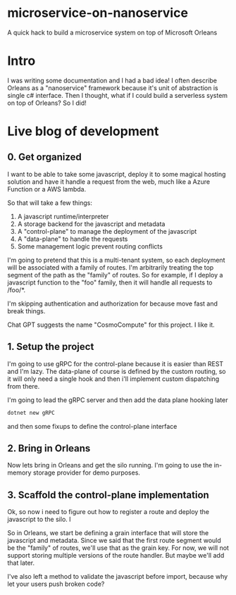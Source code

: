 # microservice-on-nanoservice
A quick hack to build a microservice system on top of Microsoft Orleans 

# Intro

I was writing some documentation and I had a bad idea! I often describe Orleans as a "nanoservice" framework because it's unit of abstraction is single c# interface.
Then I thought, what if I could build a serverless system on top of Orleans? So I did!

# Live blog of development

## 0. Get organized
I want to be able to take some javascript, deploy it to some magical hosting solution and have it handle a request
from the web, much like a Azure Function or a AWS lambda.

So that will take a few things:

1. A javascript runtime/interpreter
2. A storage backend for the javascript and metadata
3. A "control-plane" to manage the deployment of the javascript
4. A "data-plane" to handle the requests 
5. Some management logic prevent routing conflicts


I'm going to pretend that this is a multi-tenant system, so each deployment will be associated with a family of routes.
I'm arbitrarily treating the top segment of the path as the "family" of routes. So for example, if I deploy a javascript
function to the "foo" family, then it will handle all requests to /foo/*.

I'm skipping authentication and authorization for because move fast and break things.

Chat GPT suggests the name "CosmoCompute" for this project. I like it.

## 1. Setup the project

I'm going to use gRPC for the control-plane because it is easier than REST and I'm lazy.
The data-plane of course is defined by the custom routing, so it will only need a single hook and then
i'll implement custom dispatching from there.

I'm going to lead the gRPC server and then add the data plane hooking later

```powershell
dotnet new gRPC
```

and then some fixups to define the control-plane interface

## 2. Bring in Orleans

Now lets bring in Orleans and get the silo running. I'm going to use the in-memory storage provider for demo purposes.

## 3. Scaffold the control-plane implementation

Ok, so now i need to figure out how to register a route and deploy  the javascript to the silo. I

So in Orleans, we start be defining a grain interface that will store the javascript and metadata.
Since we said that the first route segment would be the "family" of routes, we'll use that as the grain key.
For now, we will not support storing multiple versions of the route handler. But maybe we'll add that later.

I've also left a method to validate the javascript before import, because why let your users push broken code?
